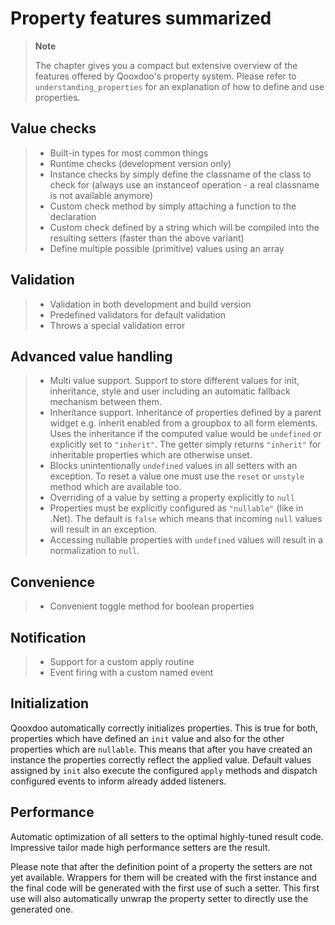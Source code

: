 # Property features summarized

> **Note**
> 
> The chapter gives you a compact but extensive overview of the features offered
by Qooxdoo's property system. Please refer to `understanding_properties` for an
explanation of how to define and use properties.



## Value checks

> - Built-in types for most common things
> - Runtime checks (development version only)
> - Instance checks by simply define the classname of the class to check for
>   (always use an instanceof operation - a real classname is not available
>   anymore)
> - Custom check method by simply attaching a function to the declaration
> - Custom check defined by a string which will be compiled into the resulting
>   setters (faster than the above variant)
> - Define multiple possible (primitive) values using an array

## Validation

> - Validation in both development and build version
> - Predefined validators for default validation
> - Throws a special validation error

## Advanced value handling

> - Multi value support. Support to store different values for init,
>   inheritance, style and user including an automatic fallback mechanism between
>   them.
> - Inheritance support. Inheritance of properties defined by a parent widget
>   e.g. inherit enabled from a groupbox to all form elements. Uses the
>   inheritance if the computed value would be `undefined` or explicitly set to
>   `"inherit"`. The getter simply returns `"inherit"` for inheritable
>   properties which are otherwise unset.
> - Blocks unintentionally `undefined` values in all setters with an exception.
>   To reset a value one must use the `reset` or `unstyle` method which are
>   available too.
> - Overriding of a value by setting a property explicitly to `null`
> - Properties must be explicitly configured as `"nullable"` (like in .Net). The
>   default is `false` which means that incoming `null` values will result in an
>   exception.
> - Accessing nullable properties with `undefined` values will result in a
>   normalization to `null`.

## Convenience

> - Convenient toggle method for boolean properties

## Notification

> - Support for a custom apply routine
> - Event firing with a custom named event

## Initialization

Qooxdoo automatically correctly initializes properties. This is true for both,
properties which have defined an `init` value and also for the other properties
which are `nullable`. This means that after you have created an instance the
properties correctly reflect the applied value. Default values assigned by
`init` also execute the configured `apply` methods and dispatch configured
events to inform already added listeners.

## Performance

Automatic optimization of all setters to the optimal highly-tuned result code.
Impressive tailor made high performance setters are the result.

Please note that after the definition point of a property the setters are not
yet available. Wrappers for them will be created with the first instance and the
final code will be generated with the first use of such a setter. This first use
will also automatically unwrap the property setter to directly use the generated
one.
